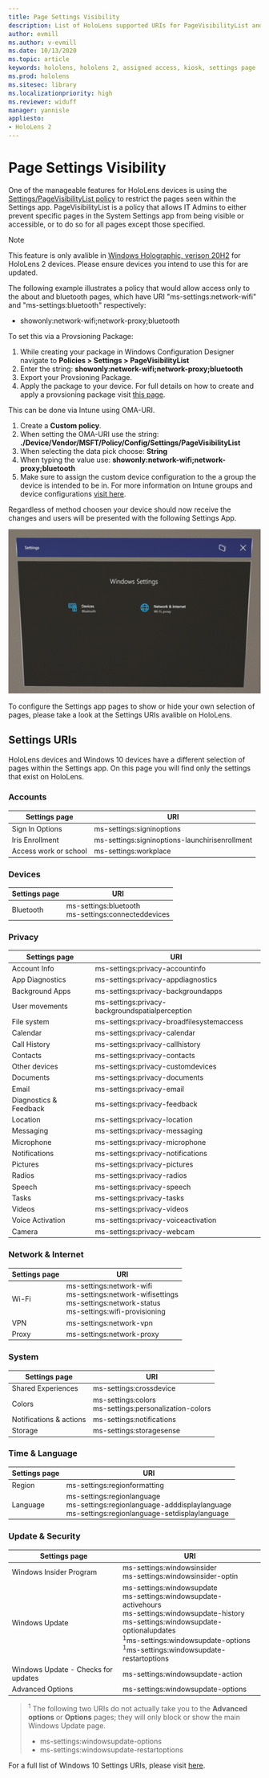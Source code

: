 ```yaml
---
title: Page Settings Visibility
description: List of HoloLens supported URIs for PageVisibilityList and Guide
author: evmill
ms.author: v-evmill
ms.date: 10/13/2020
ms.topic: article
keywords: hololens, hololens 2, assigned access, kiosk, settings page
ms.prod: hololens
ms.sitesec: library
ms.localizationpriority: high
ms.reviewer: widuff
manager: yannisle
appliesto:
- HoloLens 2
---
```


# Page Settings Visibility

One of the manageable features for HoloLens devices is using the [Settings/PageVisibilityList policy](https://docs.microsoft.com/windows/client-management/mdm/policy-csp-settings#settings-pagevisibilitylist) to restrict the pages seen within the Settings app. PageVisibilityList is a policy that allows IT Admins to either prevent specific pages in the System Settings app from being visible or accessible, or to do so for all pages except those specified. 

> [!NOTE]
> This feature is only avalible in [Windows Holographic, verison 20H2](hololens-release-notes.md#windows-holographic-version-20h2) for HoloLens 2 devices. Please ensure devices you intend to use this for are updated.

The following example illustrates a policy that would allow access only to the about and bluetooth pages, which have URI "ms-settings:network-wifi" and "ms-settings:bluetooth" respectively:
- showonly:network-wifi;network-proxy;bluetooth

To set this via a Provsioning Package: 
1. While creating your package in Windows Configuration Designer navigate to **Policies > Settings > PageVisibilityList**
1. Enter the string: **showonly:network-wifi;network-proxy;bluetooth**
1. Export your Provsioning Package.
1. Apply the package to your device. 
For full details on how to create and apply a provsioning package visit [this page](hololens-provisioning.md). 

This can be done via Intune using OMA-URI.
1. Create a **Custom policy**.
1. When setting the OMA-URI use the string: **./Device/Vendor/MSFT/Policy/Config/Settings/PageVisibilityList**
1. When selecting the data pick choose: **String**
1. When typing the value use: **showonly:network-wifi;network-proxy;bluetooth**
1. Make sure to assign the custom device configuration to the a group the device is intended to be in.
For more information on Intune groups and device configurations [visit here](hololens-mdm-configure.md).

Regardless of method choosen your device should now receive the changes and users will be presented with the following Settings App. 

![Screenshot of active hours being modified in the Settings app](images/hololens-page-visibility-list.jpg)

To configure the Settings app pages to show or hide your own selection of pages, please take a look at the Settings URIs avalible on HoloLens. 

## Settings URIs

HoloLens devices and Windows 10 devices have a different selection of pages within the Settings app. On this page you will find only the settings that exist on HoloLens. 

### Accounts
| Settings page           | URI                                            |
|-------------------------|------------------------------------------------|
| Sign In Options         | ms-settings:signinoptions                      |
| Iris Enrollment       | ms-settings:signinoptions-launchirisenrollment |
| Access work or school | ms-settings:workplace                          |

### Devices
| Settings page | URI                          |
|---------------|------------------------------|
| Bluetooth     | ms-settings:bluetooth <br> ms-settings:connecteddevices |

### Privacy
| Settings page            | URI                                             |
|--------------------------|-------------------------------------------------|
| Account Info             | ms-settings:privacy-accountinfo                 |
| App Diagnostics        | ms-settings:privacy-appdiagnostics              |
| Background Apps        | ms-settings:privacy-backgroundapps              |
| User movements           | ms-settings:privacy-backgroundspatialperception |
| File system              | ms-settings:privacy-broadfilesystemaccess       |
| Calendar                 | ms-settings:privacy-calendar                    |
| Call History             | ms-settings:privacy-callhistory                 |
| Contacts                 | ms-settings:privacy-contacts                    |
| Other devices            | ms-settings:privacy-customdevices               |
| Documents                | ms-settings:privacy-documents                   |
| Email                    | ms-settings:privacy-email                       |
| Diagnostics & Feedback | ms-settings:privacy-feedback                    |
| Location                 | ms-settings:privacy-location                    |
| Messaging                | ms-settings:privacy-messaging                   |
| Microphone               | ms-settings:privacy-microphone                  |
| Notifications            | ms-settings:privacy-notifications               |
| Pictures                 | ms-settings:privacy-pictures                    |
| Radios                   | ms-settings:privacy-radios                      |
| Speech                   | ms-settings:privacy-speech                      |
| Tasks                    | ms-settings:privacy-tasks                       |
| Videos                   | ms-settings:privacy-videos                      |
| Voice Activation       | ms-settings:privacy-voiceactivation             |
| Camera                   | ms-settings:privacy-webcam                      |

### Network & Internet
| Settings page | URI                              |
|---------------|----------------------------------|
| Wi-Fi  | ms-settings:network-wifi<br>ms-settings:network-wifisettings<br>ms-settings:network-status<br>ms-settings:wifi-provisioning    |
| VPN   | ms-settings:network-vpn          |
| Proxy | ms-settings:network-proxy        |

### System
| Settings page      | URI                                |
|--------------------|------------------------------------|
| Shared Experiences | ms-settings:crossdevice            |
| Colors             | ms-settings:colors<br>ms-settings:personalization-colors |
| Notifications & actions  | ms-settings:notifications          |
| Storage            | ms-settings:storagesense           |

### Time & Language
| Settings page | URI                                           |
|---------------|-----------------------------------------------|
| Region        | ms-settings:regionformatting                  |
| Language      | ms-settings:regionlanguage<br>ms-settings:regionlanguage-adddisplaylanguage<br>ms-settings:regionlanguage-setdisplaylanguage |

### Update & Security
| Settings page                         | URI                                       |
|---------------------------------------|-------------------------------------------|
| Windows Insider Program               | ms-settings:windowsinsider <br>ms-settings:windowsinsider-optin          |
| Windows Update                        | ms-settings:windowsupdate<br> ms-settings:windowsupdate-activehours  <br> ms-settings:windowsupdate-history <br> ms-settings:windowsupdate-optionalupdates <br><sup>1</sup>ms-settings:windowsupdate-options<br><sup>1</sup>ms-settings:windowsupdate-restartoptions |
| Windows Update - Checks for updates | ms-settings:windowsupdate-action          |
| Advanced Options                    | ms-settings:windowsupdate-options         |

>  <sup>1</sup> The following two URIs do not actually take you to the **Advanced options** or **Options** pages; they will only block or show the main Windows Update page. 
> - ms-settings:windowsupdate-options
> - ms-settings:windowsupdate-restartoptions 

For a full list of Windows 10 Settings URIs, please visit [here](https://docs.microsoft.com/windows/uwp/launch-resume/launch-settings-app#ms-settings-uri-scheme-reference). 
